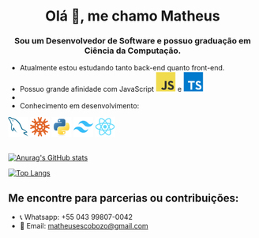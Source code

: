 <h1 align="center">Olá 👋, me chamo Matheus</h1>
<h3 align="center">Sou um Desenvolvedor de Software e possuo graduação em Ciência da Computação.</h3>

- Atualmente estou estudando tanto back-end quanto front-end. 
- Possuo grande afinidade com JavaScript <img src="https://github.com/devicons/devicon/blob/master/icons/javascript/javascript-original.svg" alt="javascript" width="40" height="40"> e <img src="https://raw.githubusercontent.com/devicons/devicon/ca28c779441053191ff11710fe24a9e6c23690d6/icons/typescript/typescript-original.svg" alt="typescript" width="40" height="40">  
- 
- Conhecimento em desenvolvimento: 
<div display="flex">
  <img src="https://raw.githubusercontent.com/devicons/devicon/ca28c779441053191ff11710fe24a9e6c23690d6/icons/mysql/mysql-original.svg" alt="mysql" width="40" height="40" />
  <img src="https://raw.githubusercontent.com/devicons/devicon/ca28c779441053191ff11710fe24a9e6c23690d6/icons/knexjs/knexjs-original.svg" alt="knex" width="40" height="40"/>
  <img src="https://raw.githubusercontent.com/devicons/devicon/master/icons/python/python-original.svg" alt="python" width="40" height="40"/>

  <img src="https://github.com/devicons/devicon/blob/master/icons/tailwindcss/tailwindcss-original.svg" alt="tailwindcss" width="40" height="40">
 
  <img src="https://github.com/devicons/devicon/blob/master/icons/react/react-original.svg" alt="react" width="40" height="40" >
</div>
<br>

[![Anurag's GitHub stats](https://github-readme-stats.vercel.app/api?username=matheuscobz&hide=stars,prs,issues,contribss&theme=dark&show_icons=true&rank_icon=github)](https://github.com/anuraghazra/github-readme-stats)
  
[![Top Langs](https://github-readme-stats.vercel.app/api/top-langs/?username=matheuscobz&theme=dark&layout=compact&hide_progress=true)](https://github.com/anuraghazra/github-readme-stats)

<h2>Me encontre para parcerias ou contribuições:</h2>

- 📞 Whatsapp: +55 043 99807-0042
- 📧 Email: matheusescobozo@gmail.com
